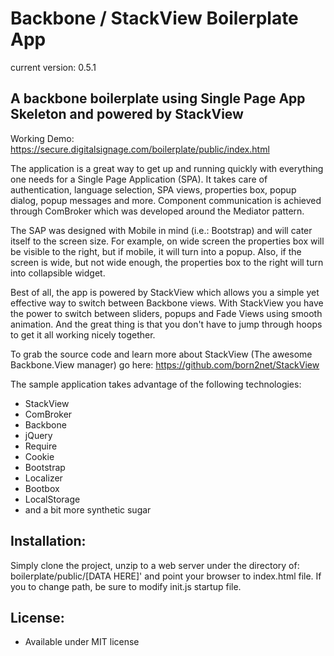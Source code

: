 Backbone / StackView Boilerplate App
====================================
current version: 0.5.1

A backbone boilerplate using Single Page App Skeleton and powered by StackView
-----------------------------------------------------------------------------------------

Working Demo: https://secure.digitalsignage.com/boilerplate/public/index.html

The application is a great way to get up and running quickly with everything one needs for a Single Page Application (SPA).
It takes care of authentication, language selection, SPA views, properties box, popup dialog, popup messages and more.
Component communication is achieved through ComBroker which was developed around the Mediator pattern.

The SAP was designed with Mobile in mind (i.e.: Bootstrap) and will cater itself to the screen size.
For example, on wide screen the properties box will be visible to the right, but if mobile, it will turn into a popup.
Also, if the screen is wide, but not wide enough, the properties box to the right will turn into collapsible widget.

Best of all, the app is powered by StackView which allows you a simple yet effective way to switch between Backbone views.
With StackView you have the power to switch between sliders, popups and Fade Views using smooth animation.
And the great thing is that you don't have to jump through hoops to get it all working nicely together.

To grab the source code and learn more about StackView (The awesome Backbone.View manager) go here:
https://github.com/born2net/StackView

The sample application takes advantage of the following technologies:

 - StackView
 - ComBroker
 - Backbone
 - jQuery
 - Require
 - Cookie
 - Bootstrap
 - Localizer
 - Bootbox
 - LocalStorage
 - and a bit more synthetic sugar

Installation:
------------------------------------------------------------------------
Simply clone the project, unzip to a web server under the directory of: boilerplate/public/[DATA HERE]' and point your browser to index.html file.
If you to change path, be sure to modify init.js startup file.


License:
------------------------------------------------------------------------
- Available under MIT license


